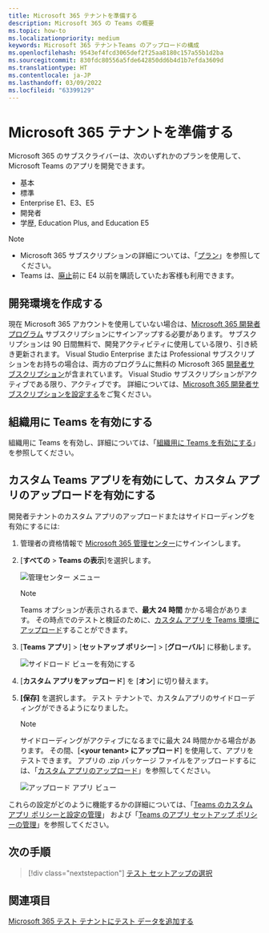 ```yaml
---
title: Microsoft 365 テナントを準備する
description: Microsoft 365 の Teams の概要
ms.topic: how-to
ms.localizationpriority: medium
keywords: Microsoft 365 テナントTeams のアップロードの構成
ms.openlocfilehash: 9543ef4fcd3065def2f25aa8180c157a55b1d2ba
ms.sourcegitcommit: 830fdc80556a5fde642850dd6b4d1b7efda3609d
ms.translationtype: HT
ms.contentlocale: ja-JP
ms.lasthandoff: 03/09/2022
ms.locfileid: "63399129"
---
```

# <a name="prepare-your-microsoft-365-tenant"></a>Microsoft 365 テナントを準備する

Microsoft 365 のサブスクライバーは、次のいずれかのプランを使用して、Microsoft Teams のアプリを開発できます。

* 基本
* 標準
* Enterprise E1、E3、E5
* 開発者
* 学歴, Education Plus, and Education E5

> [!NOTE]
>
> * Microsoft 365 サブスクリプションの詳細については、「[プラン](https://products.office.com/business/compare-more-office-365-for-business-plans)」を参照してください。
> * Teams は、[廃止](https://support.office.com//article/important-information-for-office-365-enterprise-e4-customers-f9572348-43a2-43fa-a3d8-3b6c9c042147)前に E4 以前を購読していたお客様も利用できます。

## <a name="create-your-development-environment"></a>開発環境を作成する

現在 Microsoft 365 アカウントを使用していない場合は、[Microsoft 365 開発者プログラム](https://developer.microsoft.com/microsoft-365/dev-program) サブスクリプションにサインアップする必要があります。 サブスクリプションは 90 日間無料で、開発アクティビティに使用している限り、引き続き更新されます。 Visual Studio Enterprise または Professional サブスクリプションをお持ちの場合は、両方のプログラムに無料の Microsoft 365 [開発者サブスクリプション](https://aka.ms/MyVisualStudioBenefits)が含まれています。 Visual Studio サブスクリプションがアクティブである限り、アクティブです。 詳細については、[Microsoft 365 開発者サブスクリプションを設定する](/office/developer-program/office-365-developer-program-get-started)をご覧ください。

## <a name="enable-teams-for-your-organization"></a>組織用に Teams を有効にする

組織用に Teams を有効し、詳細については、「[組織用に Teams を有効にする](/microsoftteams/enable-features-office-365)」を参照してください。

## <a name="enable-custom-teams-apps-and-turn-on-custom-app-uploading"></a>カスタム Teams アプリを有効にして、カスタム アプリのアップロードを有効にする

開発者テナントのカスタム アプリのアップロードまたはサイドローディングを有効にするには:

1. 管理者の資格情報で [Microsoft 365 管理センター](https://admin.microsoft.com/Adminportal/Home?source=applauncher#/homepage#/)にサインインします。

2. [**すべての** > **Teams の表示**]を選択します。

    ![管理センター メニュー](~/assets/images/prepare-test-tenant/admin-center.png)

    > [!Note]
    > Teams オプションが表示されるまで、**最大 24 時間** かかる場合があります。 その時点でのテストと検証のために、[カスタム アプリを Teams 環境にアップロード](/microsoftteams/upload-custom-apps#validate)することができます。

3. [**Teams アプリ**]  >  [**セットアップ ポリシー**]  >  [**グローバル**] に移動します。

   ![サイドロード ビューを有効にする](~/assets/images/prepare-test-tenant/turn-on-sideload.png)

4. [**カスタム アプリをアップロード**] を [**オン**] に切り替えます。

5. **[保存]** を選択します。 テスト テナントで、カスタムアプリのサイドローディングができるようになりました。

    > [!Note]
    > サイドローディングがアクティブになるまでに最大 24 時間かかる場合があります。 その間、[**\<your tenant> にアップロード**] を使用して、アプリをテストできます。 アプリの .zip パッケージ ファイルをアップロードするには、「[カスタム アプリのアップロード](/microsoftteams/upload-custom-apps#upload)」を参照してください。

    ![アップロード アプリ ビュー](~/assets/images/prepare-test-tenant/upload-for-contoso.png)

これらの設定がどのように機能するかの詳細については、「[Teams のカスタム アプリ ポリシーと設定の管理](/microsoftteams/teams-custom-app-policies-and-settings)」 および「[Teams のアプリ セットアップ ポリシーの管理](/microsoftteams/teams-app-setup-policies)」を参照してください。

## <a name="next-step"></a>次の手順

> [!div class="nextstepaction"]
> [テスト セットアップの選択](~/concepts/build-and-test/debug.md)

## <a name="see-also"></a>関連項目

[Microsoft 365 テスト テナントにテスト データを追加する](~/concepts/build-and-test/test-data.md)
